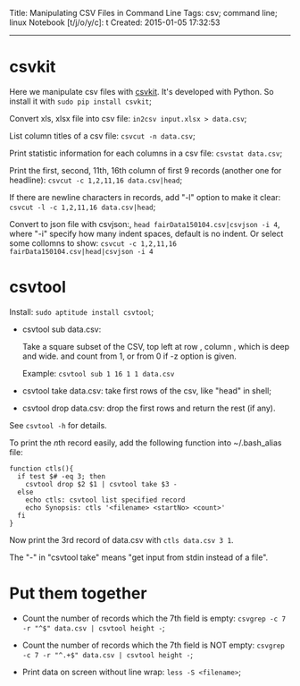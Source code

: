 Title: Manipulating CSV Files in Command Line
Tags: csv; command line; linux
Notebook [t/j/o/y/c]: t
Created: 2015-01-05 17:32:53

------

# csvkit

Here we manipulate csv files with [csvkit](https://github.com/onyxfish/csvkit).
It's developed with Python. So install it with `sudo pip install csvkit`;

Convert xls, xlsx file into csv file: `in2csv input.xlsx > data.csv`;

List column titles of a csv file: `csvcut -n data.csv`;

Print statistic information for each columns in a csv file: `csvstat data.csv`;

Print the first, second, 11th, 16th column of first 9 records
(another one for headline): `csvcut -c 1,2,11,16 data.csv|head`;

If there are newline characters in records, add "-l" option to make it clear:
`csvcut -l -c 1,2,11,16 data.csv|head`;

Convert to json file with csvjson:, `head fairData150104.csv|csvjson -i 4`,
where "-i" specify how many indent spaces, default is no indent.
Or select some collomns to show:
`csvcut -c 1,2,11,16 fairData150104.csv|head|csvjson -i 4`

# csvtool

Install: `sudo aptitude install csvtool`;

* csvtool sub <n1> <n2> <n3> <n4> data.csv:

    Take a square subset of the CSV, top left at row <n1>, column <n2>,
    which is <n3> deep and <n4> wide.
    <n1> and <n2> count from 1, or from 0 if -z option is given.

    Example: `csvtool sub 1 16 1 1 data.csv`

* csvtool take <n> data.csv: take first <n> rows of the csv, like "head" in shell;

* csvtool drop <n> data.csv: drop the first <n> rows and return the rest (if any).

See `csvtool -h` for details.

To print the *n*th record easily, add the following function into ~/.bash_alias file:

    function ctls(){
      if test $# -eq 3; then
        csvtool drop $2 $1 | csvtool take $3 -
      else
        echo ctls: csvtool list specified record
        echo Synopsis: ctls '<filename> <startNo> <count>'
      fi
    }

Now print the 3rd record of data.csv with `ctls data.csv 3 1`.

The "-" in "csvtool take" means "get input from stdin instead of a file".

# Put them together

* Count the number of records which the 7th field is empty:
`csvgrep -c 7 -r "^$" data.csv | csvtool height -`;

* Count the number of records which the 7th field is NOT empty:
`csvgrep -c 7 -r "^.+$" data.csv | csvtool height -`;

* Print data on screen without line wrap: `less -S <filename>`;
